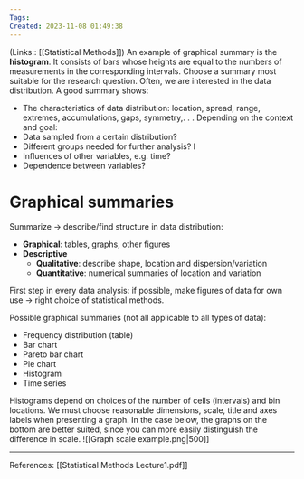 ```yaml
---
Tags: 
Created: 2023-11-08 01:49:38
---
```

(Links:: [[Statistical Methods]])
An example of graphical summary is the **histogram**. It consists of bars whose heights are equal to the numbers of measurements in the corresponding intervals.
Choose a summary most suitable for the research question. Often, we are interested in the data distribution. A good summary shows:
- The characteristics of data distribution: location, spread, range, extremes, accumulations, gaps, symmetry,. . .
Depending on the context and goal:
- Data sampled from a certain distribution?
- Different groups needed for further analysis? I 
- Influences of other variables, e.g. time?
- Dependence between variables?

# Graphical summaries
Summarize → describe/find structure in data distribution: 
- **Graphical**: tables, graphs, other figures
- **Descriptive**
	- **Qualitative**: describe shape, location and dispersion/variation 
	- **Quantitative**: numerical summaries of location and variation

First step in every data analysis: if possible, make figures of data for own use → right choice of statistical methods.

Possible graphical summaries (not all applicable to all types of data): 
- Frequency distribution (table)
- Bar chart
- Pareto bar chart
- Pie chart 
- Histogram 
- Time series

Histograms depend on choices of the number of cells (intervals) and bin locations. We must choose reasonable dimensions, scale, title and axes labels when presenting a graph.
In the case below, the graphs on the bottom are better suited, since you can more easily distinguish the difference in scale.
![[Graph scale example.png|500]]

___
References: [[Statistical Methods Lecture1.pdf]]